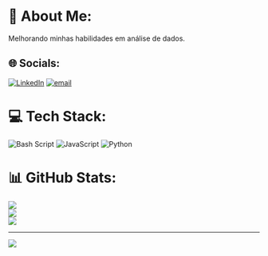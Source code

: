 # 💫 About Me:
Melhorando minhas habilidades em análise de dados.


## 🌐 Socials:
[![LinkedIn](https://img.shields.io/badge/LinkedIn-%230077B5.svg?logo=linkedin&logoColor=white)](https://linkedin.com/in/Kaynathkadije) [![email](https://img.shields.io/badge/Email-D14836?logo=gmail&logoColor=white)](mailto:kaynathkadije@gmail.com) 

# 💻 Tech Stack:
![Bash Script](https://img.shields.io/badge/bash_script-%23121011.svg?style=for-the-badge&logo=gnu-bash&logoColor=white) ![JavaScript](https://img.shields.io/badge/javascript-%23323330.svg?style=for-the-badge&logo=javascript&logoColor=%23F7DF1E) ![Python](https://img.shields.io/badge/python-3670A0?style=for-the-badge&logo=python&logoColor=ffdd54)
# 📊 GitHub Stats:
![](https://github-readme-stats.vercel.app/api?username=kaykadije&theme=radical&hide_border=false&include_all_commits=false&count_private=false)<br/>
![](https://nirzak-streak-stats.vercel.app/?user=kaykadije&theme=radical&hide_border=false)<br/>
![](https://github-readme-stats.vercel.app/api/top-langs/?username=kaykadije&theme=radical&hide_border=false&include_all_commits=false&count_private=false&layout=compact)

---
[![](https://visitcount.itsvg.in/api?id=kaykadije&icon=0&color=0)](https://visitcount.itsvg.in)

<!-- Proudly created with GPRM ( https://gprm.itsvg.in ) -->
